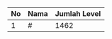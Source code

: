 | No | Nama            | Jumlah Level |
|----|-----------------|--------------|
| 1  | #    |    1462        |
